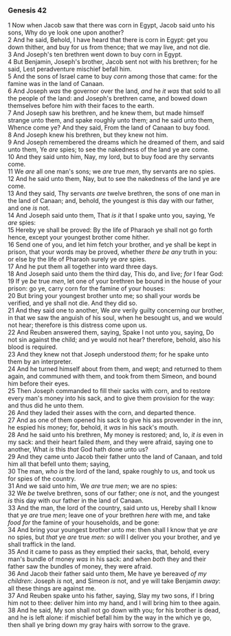 ### Genesis 42

1 Now when Jacob saw that there was corn in Egypt, Jacob said unto his sons, Why do ye look one upon another?  
2 And he said, Behold, I have heard that there is corn in Egypt: get you down thither, and buy for us from thence; that we may live, and not die.  
3 And Joseph's ten brethren went down to buy corn in Egypt.  
4 But Benjamin, Joseph's brother, Jacob sent not with his brethren; for he said, Lest peradventure mischief befall him.  
5 And the sons of Israel came to buy *corn* among those that came: for the famine was in the land of Canaan.  
6 And Joseph *was* the governor over the land, *and* he *it was* that sold to all the people of the land: and Joseph's brethren came, and bowed down themselves before him *with* their faces to the earth.  
7 And Joseph saw his brethren, and he knew them, but made himself strange unto them, and spake roughly unto them; and he said unto them, Whence come ye? And they said, From the land of Canaan to buy food.  
8 And Joseph knew his brethren, but they knew not him.  
9 And Joseph remembered the dreams which he dreamed of them, and said unto them, Ye *are* spies; to see the nakedness of the land ye are come.  
10 And they said unto him, Nay, my lord, but to buy food are thy servants come.  
11 We *are* all one man's sons; we *are* true *men*, thy servants are no spies.  
12 And he said unto them, Nay, but to see the nakedness of the land ye are come.  
13 And they said, Thy servants *are* twelve brethren, the sons of one man in the land of Canaan; and, behold, the youngest *is* this day with our father, and one *is* not.  
14 And Joseph said unto them, That *is it* that I spake unto you, saying, Ye *are* spies:  
15 Hereby ye shall be proved: By the life of Pharaoh ye shall not go forth hence, except your youngest brother come hither.  
16 Send one of you, and let him fetch your brother, and ye shall be kept in prison, that your words may be proved, whether *there be any* truth in you: or else by the life of Pharaoh surely ye *are* spies.  
17 And he put them all together into ward three days.  
18 And Joseph said unto them the third day, This do, and live; *for* I fear God:  
19 If ye *be* true *men*, let one of your brethren be bound in the house of your prison: go ye, carry corn for the famine of your houses:  
20 But bring your youngest brother unto me; so shall your words be verified, and ye shall not die. And they did so.  
21 And they said one to another, We *are* verily guilty concerning our brother, in that we saw the anguish of his soul, when he besought us, and we would not hear; therefore is this distress come upon us.  
22 And Reuben answered them, saying, Spake I not unto you, saying, Do not sin against the child; and ye would not hear? therefore, behold, also his blood is required.  
23 And they knew not that Joseph understood *them*; for he spake unto them by an interpreter.  
24 And he turned himself about from them, and wept; and returned to them again, and communed with them, and took from them Simeon, and bound him before their eyes.  
25 Then Joseph commanded to fill their sacks with corn, and to restore every man's money into his sack, and to give them provision for the way: and thus did he unto them.  
26 And they laded their asses with the corn, and departed thence.  
27 And as one of them opened his sack to give his ass provender in the inn, he espied his money; for, behold, it *was* in his sack's mouth.  
28 And he said unto his brethren, My money is restored; and, lo, *it is* even in my sack: and their heart failed *them*, and they were afraid, saying one to another, What *is* this *that* God hath done unto us?  
29 And they came unto Jacob their father unto the land of Canaan, and told him all that befell unto them; saying,  
30 The man, *who is* the lord of the land, spake roughly to us, and took us for spies of the country.  
31 And we said unto him, We *are* true *men*; we are no spies:  
32 We *be* twelve brethren, sons of our father; one *is* not, and the youngest *is* this day with our father in the land of Canaan.  
33 And the man, the lord of the country, said unto us, Hereby shall I know that ye *are* true *men*; leave one of your brethren *here* with me, and take *food for* the famine of your households, and be gone:  
34 And bring your youngest brother unto me: then shall I know that ye *are* no spies, but *that* ye *are* true *men: so* will I deliver you your brother, and ye shall traffick in the land.  
35 And it came to pass as they emptied their sacks, that, behold, every man's bundle of money *was* in his sack: and when *both* they and their father saw the bundles of money, they were afraid.  
36 And Jacob their father said unto them, Me have ye bereaved *of my children*: Joseph *is* not, and Simeon *is* not, and ye will take Benjamin *away*: all these things are against me.  
37 And Reuben spake unto his father, saying, Slay my two sons, if I bring him not to thee: deliver him into my hand, and I will bring him to thee again.  
38 And he said, My son shall not go down with you; for his brother is dead, and he is left alone: if mischief befall him by the way in the which ye go, then shall ye bring down my gray hairs with sorrow to the grave.  
